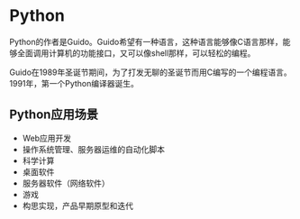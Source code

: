 # Python

Python的作者是Guido。Guido希望有一种语言，这种语言能够像C语言那样，能够全面调用计算机的功能接口，又可以像shell那样，可以轻松的编程。

Guido在1989年圣诞节期间，为了打发无聊的圣诞节而用C编写的一个编程语言。1991年，第一个Python编译器诞生。

## Python应用场景

* Web应用开发
* 操作系统管理、服务器运维的自动化脚本
* 科学计算
* 桌面软件
* 服务器软件（网络软件）
* 游戏
* 构思实现，产品早期原型和迭代